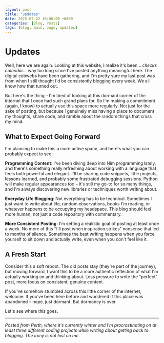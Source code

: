 ```yaml
---
layout: post
title: "Updates"
date: 2025-07-22 10:00:00 +0800
categories: [Blog, Posts]
tags: [blog, main, page, updates]
---
```


# Updates

Well, here we are again. Looking at this website, I realize it's been... _checks calendar_... way too long since I've posted anything meaningful here. The digital cobwebs have been gathering, and I'm pretty sure my last post was from when I still thought I'd be consistently blogging every week. We all know how that turned out.

But here's the thing – I'm tired of looking at this dormant corner of the internet that I once had such grand plans for. So I'm making a commitment (again, I know) to actually use this space more regularly. Not just for the sake of posting, but because I genuinely miss having a place to document my thoughts, share code, and ramble about the random things that cross my mind.

## What to Expect Going Forward

I'm planning to make this a more active space, and here's what you can probably expect to see:

**Programming Content**: I've been diving deep into Nim programming lately, and there's something really refreshing about working with a language that feels both powerful and elegant. I'll be sharing code snippets, little projects, lessons learned, and probably some frustrated debugging sessions. Python will make regular appearances too – it's still my go-to for so many things, and I'm always discovering new libraries or techniques worth writing about.

**Everyday Life Blogging**: Not everything has to be technical. Sometimes I just want to write about life, random observations, books I'm reading, or whatever happens to be occupying my headspace. This blog should feel more human, not just a code repository with commentary.

**More Consistent Posting**: I'm setting a realistic goal of posting at least once a week. No more of this "I'll post when inspiration strikes" nonsense that led to months of silence. Sometimes the best writing happens when you force yourself to sit down and actually write, even when you don't feel like it.

## A Fresh Start

Consider this a soft reboot. The old posts stay (they're part of the journey), but moving forward, I want this to be a more authentic reflection of what I'm actually working on and thinking about. Less pressure to write the "perfect" post, more focus on consistent, genuine content.

If you've somehow stumbled across this little corner of the internet, welcome. If you've been here before and wondered if this place was abandoned – nope, just dormant. But dormancy is over.

Let's see where this goes.

---

_Posted from Perth, where it's currently winter and I'm procrastinating on at least three different coding projects while writing about getting back to blogging. The irony is not lost on me._

